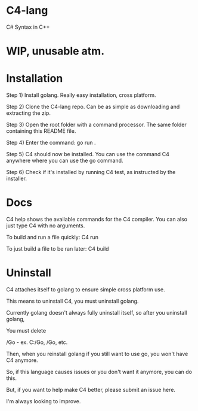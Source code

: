 # C4-lang
 C# Syntax in C++
 
# WIP, unusable atm.

# Installation
Step 1) Install golang. Really easy installation, cross platform.

Step 2) Clone the C4-lang repo. Can be as simple as downloading and extracting the zip.

Step 3) Open the root folder with a command processor. The same folder containing this README file.

Step 4) Enter the command: go run .

Step 5) C4 should now be installed. You can use the command C4 anywhere where you can use the go command.

Step 6) Check if it's installed by running C4 test, as instructed by the installer.

# Docs
C4 help shows the available commands for the C4 compiler. You can also just type C4 with no arguments.

To build and run a file quickly: C4 run <filename>

To just build a file to be ran later: C4 build <filename>


# Uninstall
C4 attaches itself to golang to ensure simple cross platform use.

This means to uninstall C4, you must uninstall golang.

Currently golang doesn't always fully uninstall itself, so after you uninstall golang, 

You must delete <Main OS Drive Root>/Go - ex. C:/Go, /Go, etc.

Then, when you reinstall golang if you still want to use go, you won't have C4 anymore.

So, if this language causes issues or you don't want it anymore, you can do this.

But, if you want to help make C4 better, please submit an issue here.

I'm always looking to improve.